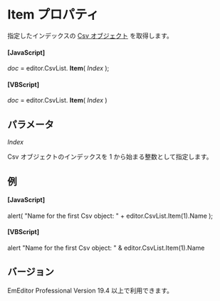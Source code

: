 # Item プロパティ

指定したインデックスの [Csv オブジェクト](../csv/index) を取得します。

#### \[JavaScript\]

_doc_ = editor.CsvList. **Item**( _Index_ );

#### \[VBScript\]

_doc_ = editor.CsvList. **Item**( _Index_ )

## パラメータ

_Index_

Csv オブジェクトのインデックスを 1 から始まる整数として指定します。

## 例

#### \[JavaScript\]

alert( "Name for the first Csv object: " + editor.CsvList.Item(1).Name );

#### \[VBScript\]

alert "Name for the first Csv object: " & editor.CsvList.Item(1).Name

## バージョン

EmEditor Professional Version 19.4 以上で利用できます。